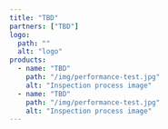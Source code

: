 ```yaml
---
title: "TBD"
partners: ["TBD"]
logo:
  path: ""
  alt: "logo"
products:
  - name: "TBD"
    path: "/img/performance-test.jpg"
    alt: "Inspection process image"
  - name: "TBD"
    path: "/img/performance-test.jpg"
    alt: "Inspection process image"
---
```

